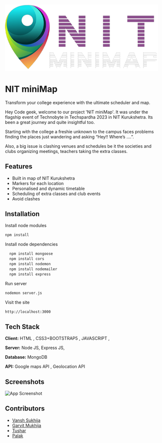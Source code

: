 
![Logo](./backend/landing/logo.png)


# NIT miniMap

Transform your college experience with the ultimate scheduler
and map.

Hey Code geek, welcome to our project 'NIT miniMap'. It was under the flagship event of Technobyte in Techspardha 2023 in NIT Kurukshetra. Its been a great journey and quite insightful too.


Starting with the college a freshie unknown to the campus faces problems finding the places just wandering and asking “Hey!! Where’s ….”.

Also, a big issue is clashing venues and schedules be it the societies and clubs organizing meetings, teachers taking the
extra classes.




## Features

- Built in map of NIT Kurukshetra
- Markers for each location
- Personalised and dynamic timetable
- Scheduling of extra classes and club events
- Avoid clashes



## Installation
Install node modules
```bash
npm install
```

Install node dependencies

```bash
  npm install mongoose
  npm install cors
  npm install nodemon
  npm install nodemailer
  npm install express
```

Run server
```bash
nodemon server.js
```

Visit the site
```bash
http://localhost:3000
```    
## Tech Stack

**Client:** HTML , CSS3+BOOTSTRAP5 , JAVASCRIPT , 

**Server:** Node JS, Express JS,

**Database:** MongoDB

**API:** Google maps API , Geolocation API


## Screenshots

![App Screenshot](https://via.placeholder.com/468x300?text=App+Screenshot+Here)


## Contributors

- [Vansh Sukhija](https://github.com/VanshSukhija)
- [Garvit Mukhija](https://github.com/garvit0908)
- [Tushar](https://github.com/Moddynow69)
- [Palak](https://github.com/Pal2003ak)

